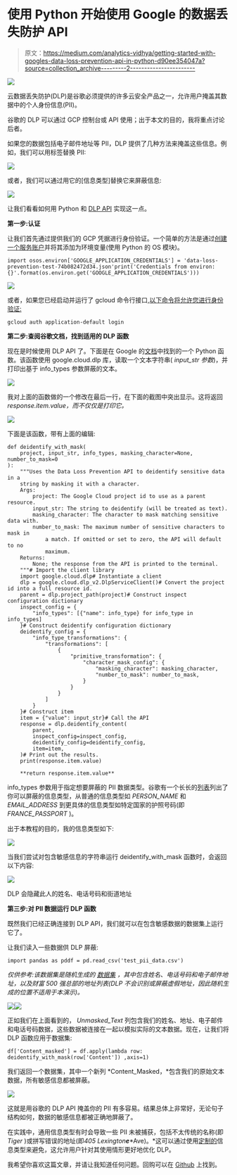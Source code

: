 # 使用 Python 开始使用 Google 的数据丢失防护 API

> 原文：<https://medium.com/analytics-vidhya/getting-started-with-googles-data-loss-prevention-api-in-python-d90ee354047a?source=collection_archive---------2----------------------->

![](img/2016967dde04f5029e555fd5610877ca.png)

云数据丢失防护(DLP)是谷歌必须提供的许多云安全产品之一，允许用户掩盖其数据中的个人身份信息(PII)。

谷歌的 DLP 可以通过 GCP 控制台或 API 使用；出于本文的目的，我将重点讨论后者。

如果您的数据包括电子邮件地址等 PII，DLP 提供了几种方法来掩盖这些信息。例如，我们可以用标签替换 PII:

![](img/18eddc4a81ec547fdb195a48311c2fdf.png)

或者，我们可以通过用它的[信息类型]替换它来屏蔽信息:

![](img/bac26af96e4328ec77b4d40f1e39dc54.png)

让我们看看如何用 Python 和 [DLP API](https://cloud.google.com/dlp/docs/reference/rest) 实现这一点。

**第一步:认证**

让我们首先通过提供我们的 GCP 凭据进行身份验证。一个简单的方法是通过[创建一个服务账户](https://cloud.google.com/iam/docs/creating-managing-service-accounts)并将其添加为环境变量(使用 Python 的 OS 模块)。

```
import osos.environ['GOOGLE_APPLICATION_CREDENTIALS'] = 'data-loss-prevention-test-74b082472d34.json'print('Credentials from environ: {}'.format(os.environ.get('GOOGLE_APPLICATION_CREDENTIALS')))
```

![](img/0c74aed4e28ccaa123dd2fd5121f11d4.png)

或者，如果您已经启动并运行了 gcloud 命令行接口[,以下命令将允许您进行身份验证:](https://cloud.google.com/sdk/gcloud)

```
gcloud auth application-default login
```

**第二步:查阅谷歌文档，找到适用的 DLP 函数**

现在是时候使用 DLP API 了。下面是在 Google 的[文档](https://cloud.google.com/dlp/docs/deidentify-sensitive-data#specifying_detection_criteria)中找到的一个 Python 函数。该函数使用 google.cloud.dlp 库，读取一个文本字符串( *input_str 参数*)，并打印出基于 info_types 参数屏蔽的文本。

![](img/d5fc20e28d78f35bf6f0444765ddf513.png)

我对上面的函数做的一个修改在最后一行，在下面的截图中突出显示。这将返回 *response.item.value，而不仅仅是打印它。*

![](img/e0534e10888a8edbb5edb8ae60ef62d6.png)

下面是该函数，带有上面的编辑:

```
def deidentify_with_mask(
    project, input_str, info_types, masking_character=None, number_to_mask=0
):
    """Uses the Data Loss Prevention API to deidentify sensitive data in a
    string by masking it with a character.
    Args:
        project: The Google Cloud project id to use as a parent resource.
        input_str: The string to deidentify (will be treated as text).
        masking_character: The character to mask matching sensitive data with.
        number_to_mask: The maximum number of sensitive characters to mask in
            a match. If omitted or set to zero, the API will default to no
            maximum.
    Returns:
        None; the response from the API is printed to the terminal.
    """# Import the client library
    import google.cloud.dlp# Instantiate a client
    dlp = google.cloud.dlp_v2.DlpServiceClient()# Convert the project id into a full resource id.
    parent = dlp.project_path(project)# Construct inspect configuration dictionary
    inspect_config = {
        "info_types": [{"name": info_type} for info_type in info_types]
    }# Construct deidentify configuration dictionary
    deidentify_config = {
        "info_type_transformations": {
            "transformations": [
                {
                    "primitive_transformation": {
                        "character_mask_config": {
                            "masking_character": masking_character,
                            "number_to_mask": number_to_mask,
                        }
                    }
                }
            ]
        }
    }# Construct item
    item = {"value": input_str}# Call the API
    response = dlp.deidentify_content(
        parent,
        inspect_config=inspect_config,
        deidentify_config=deidentify_config,
        item=item,
    )# Print out the results.
    print(response.item.value)

    **return response.item.value**
```

info_types 参数用于指定想要屏蔽的 PII 数据类型。谷歌有一个长长的[列表](https://cloud.google.com/dlp/docs/infotypes-reference)列出了你可以屏蔽的信息类型，从普通的信息类型如 *PERSON_NAME* 和 *EMAIL_ADDRESS* 到更具体的信息类型如特定国家的护照号码(即 *FRANCE_PASSPORT* )。

出于本教程的目的，我的信息类型如下:

![](img/f945579d2b0f6db419eb04930723fca9.png)

当我们尝试对包含敏感信息的字符串运行 deidentify_with_mask 函数时，会返回以下内容:

![](img/7d6e0d5536dfac048e0801c1044d23aa.png)

DLP 会隐藏此人的姓名、电话号码和街道地址

**第三步:对 PII 数据运行 DLP 函数**

既然我们已经正确连接到 DLP API，我们就可以在包含敏感数据的数据集上运行它了。

让我们读入一些数据供 DLP 屏蔽:

```
import pandas as pddf = pd.read_csv('test_pii_data.csv')
```

*仅供参考:该数据集是随机生成的* [*数据集*](https://www.generatedata.com/) *，其中包含姓名、电话号码和电子邮件地址，以及财富 500 强总部的地址列表(DLP 不会识别或屏蔽虚假地址，因此随机生成的位置不适用于本演示)。*

![](img/5f4f31cf71f65370d909be8a9a0eb637.png)![](img/4cf93ac8d6b3e9047fb369996cbad926.png)

正如我们在上面看到的， *Unmasked_Text* 列包含我们的姓名、地址、电子邮件和电话号码数据，这些数据被连接在一起以模拟实际的文本数据。现在，让我们将 DLP 函数应用于数据集:

```
df['Content_masked'] = df.apply(lambda row: deidentify_with_mask(row['Content']) ,axis=1)
```

我们返回一个数据集，其中一个新列 *Content_Masked，*包含我们的原始文本数据，所有敏感信息都被屏蔽。

![](img/69de547bea204c14fdd709237a906654.png)

这就是用谷歌的 DLP API 掩盖你的 PII 有多容易。结果总体上非常好，无论句子结构如何，数据的敏感信息都被正确地屏蔽了。

在实践中，通用信息类型有时会导致一些 PII 未被捕获，包括不太传统的名称(即 *Tiger* )或拼写错误的地址(即*405 Lexington****e****Ave)。*这可以通过使用[定制的](https://cloud.google.com/dlp/docs/creating-custom-infotypes)信息类型来避免，这允许用户针对其使用情形更好地优化 DLP。

我希望你喜欢这篇文章，并请让我知道任何问题。回购可以在 [Github](https://github.com/stefangouyet/cloud_dlp_intro) 上找到。